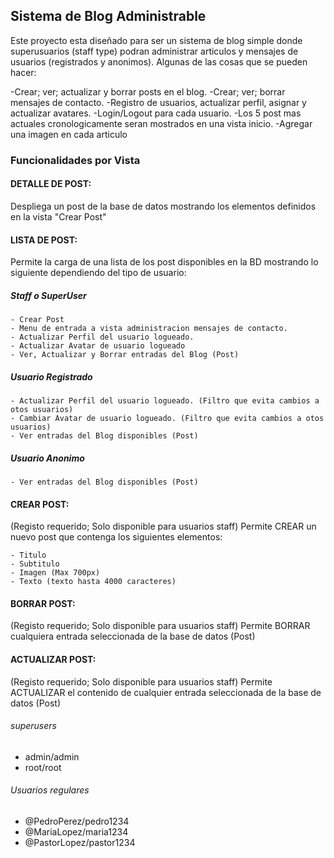 ## Sistema de Blog Administrable

Este proyecto esta diseñado para ser un sistema de blog simple donde superusuarios (staff type) 
podran administrar articulos y mensajes de usuarios (registrados y anonimos). 
Algunas de las cosas que se pueden hacer: 

-Crear; ver; actualizar y borrar posts en el blog.
-Crear; ver; borrar mensajes de contacto.
-Registro de usuarios, actualizar perfil, asignar y actualizar avatares.
-Login/Logout para cada usuario.
-Los 5 post mas actuales cronologicamente seran mostrados en una vista inicio.
-Agregar una imagen en cada articulo

### Funcionalidades por Vista

#### DETALLE DE POST:
Despliega un post de la base de datos mostrando los elementos definidos en la vista "Crear Post"

#### LISTA DE POST:
Permite la carga de una lista de los post disponibles en la BD mostrando
lo siguiente dependiendo del tipo de usuario:
##### Staff o SuperUser
    - Crear Post
    - Menu de entrada a vista administracion mensajes de contacto.
    - Actualizar Perfil del usuario logueado.
    - Actualizar Avatar de usuario logueado
    - Ver, Actualizar y Borrar entradas del Blog (Post)
##### Usuario Registrado
    - Actualizar Perfil del usuario logueado. (Filtro que evita cambios a otos usuarios)
    - Cambiar Avatar de usuario logueado. (Filtro que evita cambios a otos usuarios)
    - Ver entradas del Blog disponibles (Post)
##### Usuario Anonimo
    - Ver entradas del Blog disponibles (Post)
#### CREAR POST:
(Registo requerido; Solo disponible para usuarios staff)
Permite CREAR un nuevo post que contenga los siguientes elementos:

    - Titulo
    - Subtitulo
    - Imagen (Max 700px)
    - Texto (texto hasta 4000 caracteres)
#### BORRAR POST:
(Registo requerido; Solo disponible para usuarios staff)
Permite BORRAR cualquiera entrada seleccionada de la base de datos (Post)
#### ACTUALIZAR POST:
(Registo requerido; Solo disponible para usuarios staff)
Permite ACTUALIZAR el contenido de cualquier entrada seleccionada de la base de datos (Post)




###### superusers
- admin/admin
- root/root

###### Usuarios regulares
- @PedroPerez/pedro1234
- @MariaLopez/maria1234
- @PastorLopez/pastor1234

